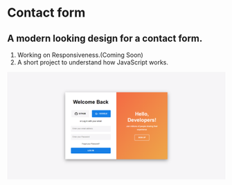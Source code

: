 # Contact form

## A modern looking design for a contact form.

1. Working on Responsiveness.(Coming Soon)
2. A short project to understand how JavaScript works.

<img src="preview.png" alt="Preview">
